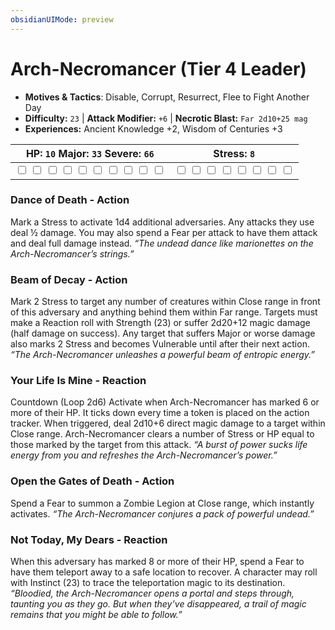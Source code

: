 ```yaml
---
obsidianUIMode: preview
---
```

# Arch-Necromancer (Tier 4 Leader)

- **Motives & Tactics**: Disable, Corrupt, Resurrect, Flee to Fight Another Day
- **Difficulty:** `23` | **Attack Modifier:** `+6` | **Necrotic Blast:** `Far 2d10+25 mag`
- **Experiences:** Ancient Knowledge +2, Wisdom of Centuries +3

| HP: `10` Major: `33` Severe: `66` | Stress: `8` |
|--|--|
|  <input type="checkbox" unchecked id="972fe406"> <input type="checkbox" unchecked id="e9fcb8bd"> <input type="checkbox" unchecked id="aa2238f7"> <input type="checkbox" unchecked id="3785e956"> <input type="checkbox" unchecked id="76cb435e"> <input type="checkbox" unchecked id="c6a05264"> <input type="checkbox" unchecked id="27a4e0a5"> <input type="checkbox" unchecked id="ca62063b"> <input type="checkbox" unchecked id="3ef9d6b4"> <input type="checkbox" unchecked id="80a46a73"> |  <input type="checkbox" unchecked id="51ae05ec"> <input type="checkbox" unchecked id="5a893d58"> <input type="checkbox" unchecked id="fb4abe48"> <input type="checkbox" unchecked id="368f28df"> <input type="checkbox" unchecked id="6a922698"> <input type="checkbox" unchecked id="ec62af65"> <input type="checkbox" unchecked id="96a7b9e3"> <input type="checkbox" unchecked id="dff5bf15"> |

### Dance of Death - Action

Mark a Stress to activate 1d4 additional adversaries. Any attacks they use deal ½ damage. You may also spend a Fear per attack to have them attack and deal full damage instead. *“The undead dance like marionettes on the Arch-Necromancer’s strings.”*

### Beam of Decay - Action

Mark 2 Stress to target any number of creatures within Close range in front of this adversary and anything behind them within Far range. Targets must make a Reaction roll with Strength (23) or suffer 2d20+12 magic damage (half damage on success). Any target that suffers Major or worse damage also marks 2 Stress and becomes Vulnerable until after their next action. *“The Arch-Necromancer unleashes a powerful beam of entropic energy.”*

### Your Life Is Mine - Reaction

Countdown (Loop 2d6) Activate when Arch-Necromancer has marked 6 or more of their HP. It ticks down every time a token is placed on the action tracker. When triggered, deal 2d10+6 direct magic damage to a target within Close range. Arch-Necromancer clears a number of Stress or HP equal to those marked by the target from this attack. *“A burst of power sucks life energy from you and refreshes the Arch-Necromancer’s power.”*

### Open the Gates of Death - Action

Spend a Fear to summon a Zombie Legion at Close range, which instantly activates. *“The Arch-Necromancer conjures a pack of powerful undead.”*

### Not Today, My Dears - Reaction

When this adversary has marked 8 or more of their HP, spend a Fear to have them teleport away to a safe location to recover. A character may roll with Instinct (23) to trace the teleportation magic to its destination. *“Bloodied, the Arch-Necromancer opens a portal and steps through, taunting you as they go. But when they’ve disappeared, a trail of magic remains that you might be able to follow.”*

